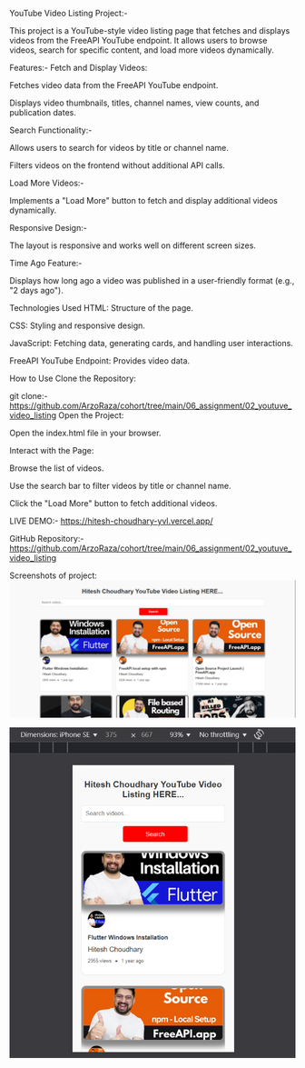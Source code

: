 YouTube Video Listing Project:-

This project is a YouTube-style video listing page that fetches and displays videos from the FreeAPI YouTube endpoint. It allows users to browse videos, search for specific content, and load more videos dynamically.

Features:-
Fetch and Display Videos:

Fetches video data from the FreeAPI YouTube endpoint.

Displays video thumbnails, titles, channel names, view counts, and publication dates.

Search Functionality:-

Allows users to search for videos by title or channel name.

Filters videos on the frontend without additional API calls.

Load More Videos:-

Implements a "Load More" button to fetch and display additional videos dynamically.

Responsive Design:-

The layout is responsive and works well on different screen sizes.

Time Ago Feature:-

Displays how long ago a video was published in a user-friendly format (e.g., "2 days ago").


Technologies Used
HTML: Structure of the page.

CSS: Styling and responsive design.

JavaScript: Fetching data, generating cards, and handling user interactions.

FreeAPI YouTube Endpoint: Provides video data.

How to Use
Clone the Repository:

git clone:- https://github.com/ArzoRaza/cohort/tree/main/06_assignment/02_youtuve_video_listing
Open the Project:

Open the index.html file in your browser.

Interact with the Page:

Browse the list of videos.

Use the search bar to filter videos by title or channel name.

Click the "Load More" button to fetch additional videos.



LIVE DEMO:- https://hitesh-choudhary-yvl.vercel.app/

GitHub Repository:- https://github.com/ArzoRaza/cohort/tree/main/06_assignment/02_youtuve_video_listing


Screenshots of project: 
![alt text](assets/image.png)

![alt text](assets/image2.png)